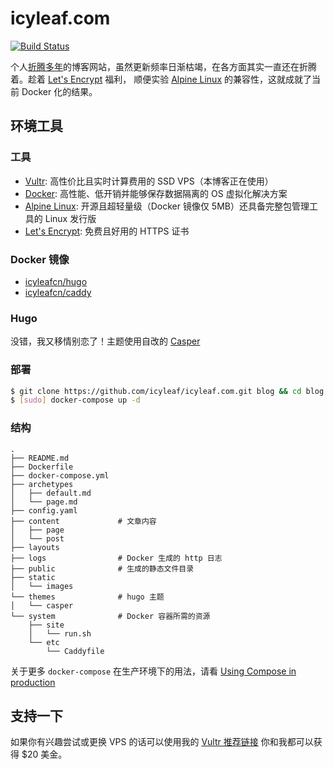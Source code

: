 # icyleaf.com

[![Build Status](https://img.shields.io/circleci/project/github/icyleaf/icyleaf.com/master.svg?style=flat)](https://circleci.com/gh/icyleaf/icyleaf.com)

个人[折腾多年][blog-history-link]的博客网站，虽然更新频率日渐枯竭，在各方面其实一直还在折腾着。趁着 [Let's Encrypt][let-encrypt-link] 福利，
顺便实验 [Alpine Linux][alpine-link] 的兼容性，这就成就了当前 Docker 化的结果。

## 环境工具

### 工具

- [Vultr][vultr-link]: 高性价比且实时计算费用的 SSD VPS（本博客正在使用）
- [Docker][docker-link]: 高性能、低开销并能够保存数据隔离的 OS 虚拟化解决方案
- [Alpine Linux][alpine-link]: 开源且超轻量级（Docker 镜像仅 5MB）还具备完整包管理工具的 Linux 发行版
- [Let's Encrypt][let-encrypt-link]: 免费且好用的 HTTPS 证书

### Docker 镜像

- [icyleafcn/hugo][icyleaf-hugo-link]
- [icyleafcn/caddy][icyleaf-caddy-link]

### Hugo

没错，我又移情别恋了！主题使用自改的 [Casper](http://github.com/icyleaf/hugo-theme-casper)

### 部署

```bash
$ git clone https://github.com/icyleaf/icyleaf.com.git blog && cd blog
$ [sudo] docker-compose up -d
```

### 结构

```
.
├── README.md
├── Dockerfile
├── docker-compose.yml
├── archetypes
│   ├── default.md
│   └── page.md
├── config.yaml
├── content             # 文章内容
│   ├── page
│   └── post
├── layouts
├── logs                # Docker 生成的 http 日志
├── public              # 生成的静态文件目录
├── static
│   └── images
└── themes              # hugo 主题
│   └── casper
└── system              # Docker 容器所需的资源
    ├── site
    │   └── run.sh
    └── etc
        └── Caddyfile
```

关于更多 `docker-compose` 在生产环境下的用法，请看 [Using Compose in production][compose-production-link]

## 支持一下

如果你有兴趣尝试或更换 VPS 的话可以使用我的 [Vultr 推荐链接][vultr-affiliate-link] 你和我都可以获得 $20 美金。

[blog-history-link]: http://icyleaf.com/2015/12/a-history-of-blog-migration/
[let-encrypt-link]: https://letsencrypt.org/
[alpine-link]: http://www.alpinelinux.org/
[docker-link]: https://www.docker.com/
[vultr-link]: https://www.vultr.com/
[vultr-affiliate-link]: http://www.vultr.com/?ref=6863897
[letsencrypt-post-link]: https://imququ.com/post/letsencrypt-certificate.html
[icyleaf-hugo-link]: https://github.com/icyleaf/docker-images/tree/master/hugo
[icyleaf-caddy-link]: https://github.com/icyleaf/docker-images/tree/master/caddy
[ngix-proxy-ssl-link]: https://github.com/JrCs/docker-letsencrypt-nginx-proxy-companion
[compose-production-link]: https://docs.docker.com/compose/production/
